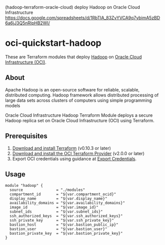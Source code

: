 (hadoop-terraform-oracle-cloud) deploy Hadoop on Oracle Cloud Infrastructure  
https://docs.google.com/spreadsheets/d/1RbTIA_83ZvYVCA9q7ybimA5zBD6a6jJ3Q5nRlpHB2WI/  

# oci-quickstart-hadoop

These are Terraform modules that deploy [Hadoop](https://hadoop.apache.org/) on [Oracle Cloud Infrastructure (OCI)](https://cloud.oracle.com/en_US/cloud-infrastructure).

## About
Apache Hadoop is an open-source software for reliable, scalable, distributed computing.  Hadoop framework allows distributed processing of large data sets across clusters of computers using simple programming models

Oracle Cloud Infrastructure Hadoop Terraform Module deploys a secure Hadoop replica set on Oracle Cloud Infrastructure (OCI) using Terraform.

## Prerequisites
1. [Download and install Terraform](https://www.terraform.io/downloads.html) (v0.10.3 or later)
2. [Download and install the OCI Terraform Provider](https://github.com/oracle/terraform-provider-oci) (v2.0.0 or later)
3. Export OCI credentials using guidance at [Export Credentials](https://github.com/oracle/terraform-provider-oci#export-credentials).

## Usage

```hcl
module "hadoop" {
  source               = "./modules"
  compartment_id       = "${var.compartment_ocid}"
  display_name         = "${var.display_name}"
  availability_domains = "${var.availability_domains}"
  image_id             = "${var.image_id}"
  subnet_ids           = "${var.subnet_ids}"
  ssh_authorized_keys  = "${var.ssh_authorized_keys}"
  ssh_private_key      = "${var.ssh_private_key}"
  bastion_host         = "${var.bastion_public_ip}"
  bastion_user         = "${var.bastion_user}"
  bastion_private_key  = "${var.bastion_private_key}"
}
```
